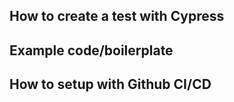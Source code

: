 ## How to create a test with Cypress

## Example code/boilerplate

## How to setup with Github CI/CD
